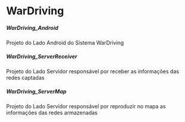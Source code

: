 # WarDriving

##### WarDriving_Android  
Projeto do Lado Android do Sistema WarDriving

##### WarDriving_ServerReceiver  
Projeto do Lado Servidor responsável por receber as informações das redes captadas
  
##### WarDriving_ServerMap  
Projeto do Lado Servidor responsável por reproduzir no mapa as informações das redes armazenadas 
